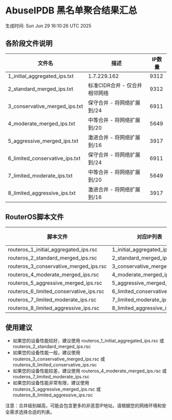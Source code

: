 # AbuseIPDB 黑名单聚合结果汇总
生成时间: Sun Jun 29 16:10:26 UTC 2025

## 各阶段文件说明

| 文件名 | 描述 | IP数量 |
|--------|------|--------|
| 1_initial_aggregated_ips.txt | 1.7.229.162 | 9312 |
| 2_standard_merged_ips.txt | 标准CIDR合并 - 仅合并相邻网络 | 9312 |
| 3_conservative_merged_ips.txt | 保守合并 - 将网络扩展到/24 | 6911 |
| 4_moderate_merged_ips.txt | 中等合并 - 将网络扩展到/20 | 5649 |
| 5_aggressive_merged_ips.txt | 激进合并 - 将网络扩展到/16 | 3917 |
| 6_limited_conservative_ips.txt | 保守合并 - 将网络扩展到/24 | 6911 |
| 7_limited_moderate_ips.txt | 中等合并 - 将网络扩展到/20 | 5649 |
| 8_limited_aggressive_ips.txt | 激进合并 - 将网络扩展到/16 | 3917 |

## RouterOS脚本文件

| 脚本文件 | 对应IP列表 | IP数量 |
|----------|------------|--------|
| routeros_1_initial_aggregated_ips.rsc | 1_initial_aggregated_ips.txt | 9312 |
| routeros_2_standard_merged_ips.rsc | 2_standard_merged_ips.txt | 9312 |
| routeros_3_conservative_merged_ips.rsc | 3_conservative_merged_ips.txt | 6911 |
| routeros_4_moderate_merged_ips.rsc | 4_moderate_merged_ips.txt | 5649 |
| routeros_5_aggressive_merged_ips.rsc | 5_aggressive_merged_ips.txt | 3917 |
| routeros_6_limited_conservative_ips.rsc | 6_limited_conservative_ips.txt | 6911 |
| routeros_7_limited_moderate_ips.rsc | 7_limited_moderate_ips.txt | 5649 |
| routeros_8_limited_aggressive_ips.rsc | 8_limited_aggressive_ips.txt | 3917 |

## 使用建议

- 如果您的设备性能较好，建议使用 routeros_1_initial_aggregated_ips.rsc 或 routeros_2_standard_merged_ips.rsc
- 如果您的设备性能一般，建议使用 routeros_3_conservative_merged_ips.rsc 或 routeros_6_limited_conservative_ips.rsc
- 如果您的设备性能较差，建议使用 routeros_4_moderate_merged_ips.rsc 或 routeros_7_limited_moderate_ips.rsc
- 如果您的设备性能非常有限，建议使用 routeros_5_aggressive_merged_ips.rsc 或 routeros_8_limited_aggressive_ips.rsc

注意：合并级别越高，可能会包含更多的非恶意IP地址。请根据您的网络环境和安全需求选择合适的列表。

